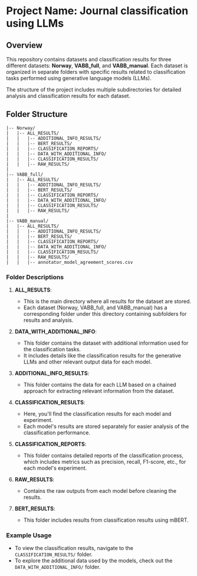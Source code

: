 
# Project Name: Journal classification using LLMs

## Overview
This repository contains datasets and classification results for three different datasets: **Norway**, **VABB_full**, and **VABB_manual**. Each dataset is organized in separate folders with specific results related to classification tasks performed using generative language models (LLMs).

The structure of the project includes multiple subdirectories for detailed analysis and classification results for each dataset.

## Folder Structure

```
|-- Norway/
|   |-- ALL_RESULTS/
|   |   |-- ADDITIONAL_INFO_RESULTS/
|   |   |-- BERT_RESULTS/
|   |   |-- CLASSIFICATION_REPORTS/
|   |   |-- DATA_WITH_ADDITIONAL_INFO/
|   |   |-- CLASSIFICATION_RESULTS/
|   |   |-- RAW_RESULTS/
|
|-- VABB_full/
|   |-- ALL_RESULTS/
|   |   |-- ADDITIONAL_INFO_RESULTS/
|   |   |-- BERT_RESULTS/
|   |   |-- CLASSIFICATION_REPORTS/
|   |   |-- DATA_WITH_ADDITIONAL_INFO/
|   |   |-- CLASSIFICATION_RESULTS/
|   |   |-- RAW_RESULTS/
|
|-- VABB_manual/
|   |-- ALL_RESULTS/
|   |   |-- ADDITIONAL_INFO_RESULTS/
|   |   |-- BERT_RESULTS/
|   |   |-- CLASSIFICATION_REPORTS/
|   |   |-- DATA_WITH_ADDITIONAL_INFO/
|   |   |-- CLASSIFICATION_RESULTS/
|   |   |-- RAW_RESULTS/
|   |   |-- annotator_model_agreement_scores.csv
```
### Folder Descriptions

1. **ALL_RESULTS**:
   - This is the main directory where all results for the dataset are stored.
   - Each dataset (Norway, VABB_full, and VABB_manual) has a corresponding folder under this directory containing subfolders for results and analysis.

2. **DATA_WITH_ADDITIONAL_INFO**:
   - This folder contains the dataset with additional information used for the classification tasks.
   - It includes details like the classification results for the generative LLMs and other relevant output data for each model.

3. **ADDITIONAL_INFO_RESULTS**:
   - This folder contains the data for each LLM based on a chained approach for extracting relevant information from the dataset.

4. **CLASSIFICATION_RESULTS**:
   - Here, you'll find the classification results for each model and experiment.
   - Each model's results are stored separately for easier analysis of the classification performance.

5. **CLASSIFICATION_REPORTS**:
   - This folder contains detailed reports of the classification process, which includes metrics such as precision, recall, F1-score, etc., for each model's experiment.

6. **RAW_RESULTS**:
   - Contains the raw outputs from each model before cleaning the results.

7. **BERT_RESULTS**:
   - This folder includes results from classification results using mBERT.

### Example Usage
- To view the classification results, navigate to the `CLASSIFICATION_RESULTS/` folder.
- To explore the additional data used by the models, check out the `DATA_WITH_ADDITIONAL_INFO/` folder.
